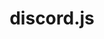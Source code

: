 ---
codehost: https://github.com/https://github.com/discordjs/discord.js
guide: https://github.com/discordjs/guide/tree/main/guide/images/branding
logohandle: js_discord
sort: discordjs
title: discord.js
website: https://discord.js.org/
---